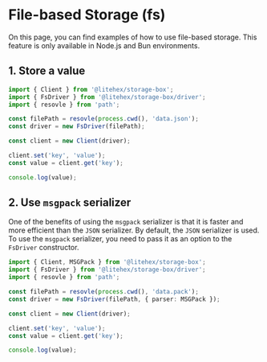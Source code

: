 # File-based Storage (fs)

On this page, you can find examples of how to use file-based storage. This feature is only available in Node.js and Bun
environments.

## 1. Store a value

```typescript
import { Client } from '@litehex/storage-box';
import { FsDriver } from '@litehex/storage-box/driver';
import { resovle } from 'path';

const filePath = resovle(process.cwd(), 'data.json');
const driver = new FsDriver(filePath);

const client = new Client(driver);

client.set('key', 'value');
const value = client.get('key');

console.log(value);
```

## 2. Use `msgpack` serializer

One of the benefits of using the `msgpack` serializer is that it is faster and more efficient than the `JSON`
serializer. By default, the `JSON` serializer is used. To use the `msgpack` serializer, you need to pass it as an option
to the `FsDriver` constructor.

```typescript
import { Client, MSGPack } from '@litehex/storage-box';
import { FsDriver } from '@litehex/storage-box/driver';
import { resovle } from 'path';

const filePath = resovle(process.cwd(), 'data.pack');
const driver = new FsDriver(filePath, { parser: MSGPack });

const client = new Client(driver);

client.set('key', 'value');
const value = client.get('key');

console.log(value);
```
